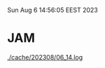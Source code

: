 Sun Aug  6 14:56:05 EEST 2023
# JAM
<a href='./cache/202308/06_14.log'>./cache/202308/06_14.log</a>
